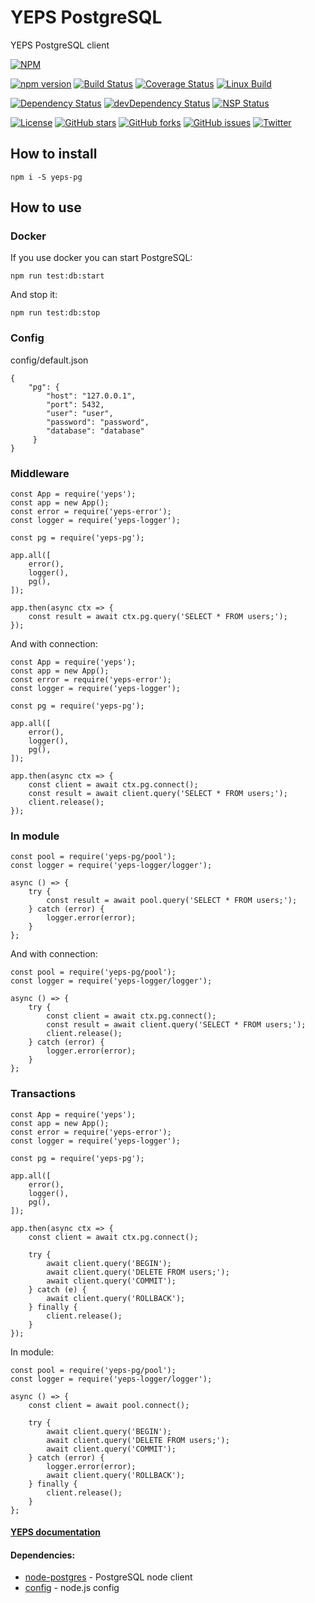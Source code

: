 # YEPS PostgreSQL


YEPS PostgreSQL client

[![NPM](https://nodei.co/npm/yeps-pg.png)](https://npmjs.org/package/yeps-pg)

[![npm version](https://badge.fury.io/js/yeps-pg.svg)](https://badge.fury.io/js/yeps-pg)
[![Build Status](https://travis-ci.org/evheniy/yeps-pg.svg?branch=master)](https://travis-ci.org/evheniy/yeps-pg)
[![Coverage Status](https://coveralls.io/repos/github/evheniy/yeps-pg/badge.svg?branch=master)](https://coveralls.io/github/evheniy/yeps-pg?branch=master)
[![Linux Build](https://img.shields.io/travis/evheniy/yeps-pg/master.svg?label=linux)](https://travis-ci.org/evheniy/)

[![Dependency Status](https://david-dm.org/evheniy/yeps-pg.svg)](https://david-dm.org/evheniy/yeps-pg)
[![devDependency Status](https://david-dm.org/evheniy/yeps-pg/dev-status.svg)](https://david-dm.org/evheniy/yeps-pg#info=devDependencies)
[![NSP Status](https://img.shields.io/badge/NSP%20status-no%20vulnerabilities-green.svg)](https://travis-ci.org/evheniy/yeps-pg)

[![License](https://img.shields.io/badge/license-MIT-blue.svg)](https://raw.githubusercontent.com/evheniy/yeps-pg/master/LICENSE)
[![GitHub stars](https://img.shields.io/github/stars/evheniy/yeps-pg.svg)](https://github.com/evheniy/yeps-pg/stargazers)
[![GitHub forks](https://img.shields.io/github/forks/evheniy/yeps-pg.svg)](https://github.com/evheniy/yeps-pg/network)
[![GitHub issues](https://img.shields.io/github/issues/evheniy/yeps-pg.svg)](https://github.com/evheniy/yeps-pg/issues)
[![Twitter](https://img.shields.io/twitter/url/https/github.com/evheniy/yeps-pg.svg?style=social)](https://twitter.com/intent/tweet?text=Wow:&url=%5Bobject%20Object%5D)


## How to install

    npm i -S yeps-pg
    
## How to use

### Docker

If you use docker you can start PostgreSQL:

    npm run test:db:start
    
And stop it:

    npm run test:db:stop

### Config

config/default.json

    {
        "pg": {
            "host": "127.0.0.1",
            "port": 5432,
            "user": "user",
            "password": "password",
            "database": "database"
         }
    }

### Middleware

    const App = require('yeps');
    const app = new App();
    const error = require('yeps-error');
    const logger = require('yeps-logger');
    
    const pg = require('yeps-pg');
    
    app.all([
        error(),
        logger(),
        pg(),
    ]);
    
    app.then(async ctx => {
        const result = await ctx.pg.query('SELECT * FROM users;');
    });
    
And with connection:

    const App = require('yeps');
    const app = new App();
    const error = require('yeps-error');
    const logger = require('yeps-logger');
    
    const pg = require('yeps-pg');
    
    app.all([
        error(),
        logger(),
        pg(),
    ]);
    
    app.then(async ctx => {
        const client = await ctx.pg.connect();
        const result = await client.query('SELECT * FROM users;');
        client.release();
    });
    
### In module

    const pool = require('yeps-pg/pool');
    const logger = require('yeps-logger/logger');
    
    async () => {
        try {
            const result = await pool.query('SELECT * FROM users;');
        } catch (error) {
            logger.error(error);
        }
    };
    
And with connection:

    const pool = require('yeps-pg/pool');
    const logger = require('yeps-logger/logger');
    
    async () => {
        try {
            const client = await ctx.pg.connect();
            const result = await client.query('SELECT * FROM users;');
            client.release();
        } catch (error) {
            logger.error(error);
        }
    };
    
### Transactions

    const App = require('yeps');
    const app = new App();
    const error = require('yeps-error');
    const logger = require('yeps-logger');
    
    const pg = require('yeps-pg');
    
    app.all([
        error(),
        logger(),
        pg(),
    ]);
    
    app.then(async ctx => {
        const client = await ctx.pg.connect();
        
        try {
            await client.query('BEGIN');
            await client.query('DELETE FROM users;');
            await client.query('COMMIT');
        } catch (e) {
            await client.query('ROLLBACK');
        } finally {
            client.release();
        }
    });
    
In module:

    const pool = require('yeps-pg/pool');
    const logger = require('yeps-logger/logger');
    
    async () => {
        const client = await pool.connect();
    
        try {
            await client.query('BEGIN');
            await client.query('DELETE FROM users;');
            await client.query('COMMIT');
        } catch (error) {
            logger.error(error);
            await client.query('ROLLBACK');
        } finally {
            client.release();
        }
    };
    
#### [YEPS documentation](http://yeps.info/)


#### Dependencies:

* [node-postgres](https://node-postgres.com/) - PostgreSQL node client
* [config](https://github.com/lorenwest/node-config) - node.js config
